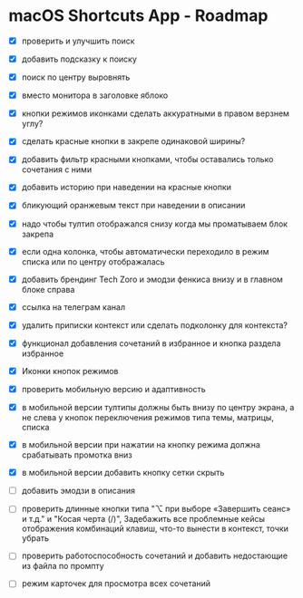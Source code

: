 # macOS Shortcuts App - Roadmap

- [X] проверить и улучшить поиск
- [X] добавить подсказку к поиску
- [X] поиск по центру выровнять
- [X] вместо монитора в заголовке яблоко
- [X] кнопки режимов иконками сделать аккуратными в правом верзнем углу?
- [X] сделать красные кнопки в закрепе одинаковой ширины?
- [X] добавить фильтр красными кнопками, чтобы оставались только сочетания с ними
- [X] добавить историю при наведении на красные кнопки
- [X] бликующий оранжевым текст при наведении в описании
- [X] надо чтобы тултип отображался снизу когда мы проматываем блок закрепа
- [X] если одна колонка, чтобы автоматически переходило в режим списка или по центру отображалась
- [X] добавить брендинг Tech Zoro и эмодзи фенкиса внизу и в главном блоке справа
- [X] ссылка на телеграм канал
- [X] удалить приписки контекст или сделать подколонку для контекста?
- [X] функционал добавления сочетаний в избранное и кнопка раздела избранное
- [X] Иконки кнопок режимов
- [X] проверить мобильную версию и адаптивность
- [X] в мобильной версии тултипы должны быть внизу по центру экрана, а не слева у кнопок переключения режимов типа темы, матрицы, списка
- [X] в мобильной версии при нажатии на кнопку режима должна срабатывать промотка вниз
- [X] в мобильной версии добавить кнопку сетки скрыть





- [ ] добавить эмодзи в описания
- [ ] проверить длинные кнопки типа "⌥ при выборе «Завершить сеанс» и т.д." и "Косая черта (/)", Задебажить все проблемные кейсы отображения комбинаций клавиш, что-то вынести в контекст, точки убрать
- [ ] проверить работоспособность сочетаний и добавить недостающие из файла по промпту








- [ ] режим карточек для просмотра всех сочетаний





